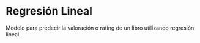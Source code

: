 # Regresión Lineal
Modelo para predecir la valoración o rating de un libro utilizando regresión lineal.
